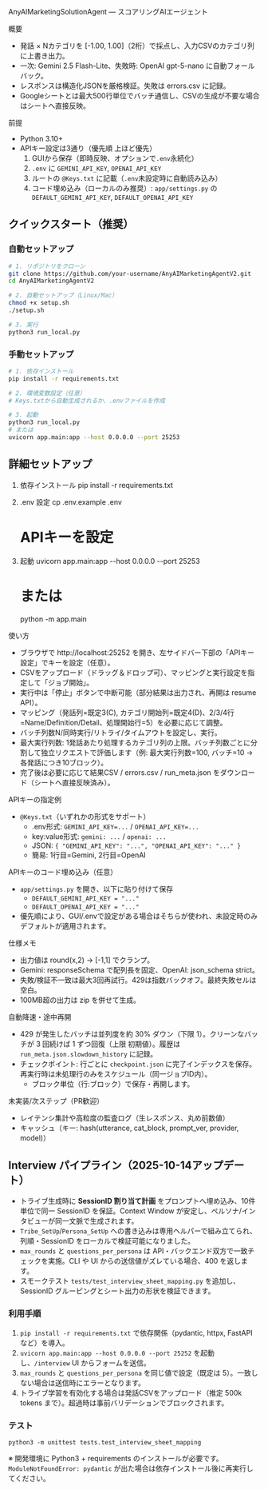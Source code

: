 AnyAIMarketingSolutionAgent — スコアリングAIエージェント

概要
- 発話 × Nカテゴリを [-1.00, 1.00]（2桁）で採点し、入力CSVのカテゴリ列に上書き出力。
- 一次: Gemini 2.5 Flash-Lite、失敗時: OpenAI gpt-5-nano に自動フォールバック。
- レスポンスは構造化JSONを厳格検証。失敗は errors.csv に記録。
- Googleシートとは最大500行単位でバッチ通信し、CSVの生成が不要な場合はシートへ直接反映。

前提
- Python 3.10+
- APIキー設定は3通り（優先順 上ほど優先）
  1) GUIから保存（即時反映、オプションで`.env`永続化）
  2) `.env` に `GEMINI_API_KEY`, `OPENAI_API_KEY`
  3) ルートの `@Keys.txt` に記載（`.env`未設定時に自動読み込み）
  4) コード埋め込み（ローカルのみ推奨）: `app/settings.py` の `DEFAULT_GEMINI_API_KEY`, `DEFAULT_OPENAI_API_KEY`

## クイックスタート（推奨）

### 自動セットアップ
```bash
# 1. リポジトリをクローン
git clone https://github.com/your-username/AnyAIMarketingAgentV2.git
cd AnyAIMarketingAgentV2

# 2. 自動セットアップ（Linux/Mac）
chmod +x setup.sh
./setup.sh

# 3. 実行
python3 run_local.py
```

### 手動セットアップ
```bash
# 1. 依存インストール
pip install -r requirements.txt

# 2. 環境変数設定（任意）
# Keys.txtから自動生成されるか、.envファイルを作成

# 3. 起動
python3 run_local.py
# または
uvicorn app.main:app --host 0.0.0.0 --port 25253
```

## 詳細セットアップ

1) 依存インストール
   pip install -r requirements.txt

2) .env 設定
   cp .env.example .env
   # APIキーを設定

3) 起動
   uvicorn app.main:app --host 0.0.0.0 --port 25253
   # または
   python -m app.main

使い方
- ブラウザで http://localhost:25252 を開き、左サイドバー下部の「APIキー設定」でキーを設定（任意）。
- CSVをアップロード（ドラッグ＆ドロップ可）、マッピングと実行設定を指定して「ジョブ開始」。
- 実行中は「停止」ボタンで中断可能（部分結果は出力され、再開は resume API）。
- マッピング（発話列=既定3(C), カテゴリ開始列=既定4(D)、2/3/4行=Name/Definition/Detail、処理開始行=5）を必要に応じて調整。
- バッチ列数N/同時実行/リトライ/タイムアウトを設定し、実行。
- 最大実行列数: 1発話あたり処理するカテゴリ列の上限。バッチ列数ごとに分割して独立リクエストで評価します（例: 最大実行列数=100, バッチ=10 → 各発話につき10ブロック）。
- 完了後は必要に応じて結果CSV / errors.csv / run_meta.json をダウンロード（シートへ直接反映済み）。

APIキーの指定例
- `@Keys.txt`（いずれかの形式をサポート）
  - .env形式: `GEMINI_API_KEY=...` / `OPENAI_API_KEY=...`
  - key:value形式: `gemini: ...` / `openai: ...`
  - JSON: `{ "GEMINI_API_KEY": "...", "OPENAI_API_KEY": "..." }`
  - 簡易: 1行目=Gemini, 2行目=OpenAI

APIキーのコード埋め込み（任意）
- `app/settings.py` を開き、以下に貼り付けて保存
  - `DEFAULT_GEMINI_API_KEY = "..."`
  - `DEFAULT_OPENAI_API_KEY = "..."`
- 優先順により、GUI/.envで設定がある場合はそちらが使われ、未設定時のみデフォルトが適用されます。

仕様メモ
- 出力値は round(x,2) → [-1,1] でクランプ。
- Gemini: responseSchema で配列長を固定、OpenAI: json_schema strict。
- 失敗/検証不一致は最大3回再試行。429は指数バックオフ。最終失敗セルは空白。
- 100MB超の出力は zip を併せて生成。

自動降速・途中再開
- 429 が発生したバッチは並列度を約 30% ダウン（下限 1）。クリーンなバッチが 3 回続けば 1 ずつ回復（上限 初期値）。履歴は `run_meta.json.slowdown_history` に記録。
- チェックポイント: 行ごとに `checkpoint.json` に完了インデックスを保存。再実行時は未処理行のみをスケジュール（同一ジョブID内）。
  - ブロック単位（行:ブロック）で保存・再開します。

未実装/次ステップ（PR歓迎）
- レイテンシ集計や高粒度の監査ログ（生レスポンス、丸め前数値）
- キャッシュ（キー: hash(utterance, cat_block, prompt_ver, provider, model)）

## Interview パイプライン（2025-10-14アップデート）

- トライブ生成時に **SessionID 割り当て計画** をプロンプトへ埋め込み、10件単位で同一 SessionID を保証。Context Window が安定し、ペルソナ/インタビューが同一文脈で生成されます。
- `Tribe_SetUp`/`Persona_SetUp` への書き込みは専用ヘルパーで組み立てられ、列順・SessionID をローカルで検証可能になりました。
- `max_rounds` と `questions_per_persona` は API・バックエンド双方で一致チェックを実施。CLI や UI からの送信値がズレている場合、400 を返します。
- スモークテスト `tests/test_interview_sheet_mapping.py` を追加し、SessionID グルーピングとシート出力の形状を検証できます。

### 利用手順

1. `pip install -r requirements.txt` で依存関係（pydantic, httpx, FastAPI など）を導入。
2. `uvicorn app.main:app --host 0.0.0.0 --port 25252` を起動し、`/interview` UI からフォームを送信。
3. `max_rounds` と `questions_per_persona` を同じ値で設定（既定は 5）。一致しない場合は送信時にエラーとなります。
4. トライブ学習を有効化する場合は発話CSVをアップロード（推定 500k tokens まで）。超過時は事前バリデーションでブロックされます。

### テスト

```
python3 -m unittest tests.test_interview_sheet_mapping
```

※ 開発環境に Python3 + requirements のインストールが必要です。`ModuleNotFoundError: pydantic` が出た場合は依存インストール後に再実行してください。
